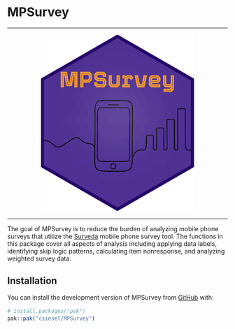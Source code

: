 
<!-- README.md is generated from README.Rmd. Please edit that file -->

# MPSurvey

<div align="center">

<hr style="color:transparent" />
<a href='https://csiesel.github.io/MPSurvey/'><img src="man/figures/MPSurvey.png" width="350px"/></a>
<hr style="color:transparent"/>
<!-- badges: start -->
<!-- badges: end -->

</div>

The goal of MPSurvey is to reduce the burden of analyzing mobile phone
surveys that utilize the [Surveda](https://surveda.instedd.org/) mobile
phone survey tool. The functions in this package cover all aspects of
analysis including applying data labels, identifying skip logic
patterns, calculating item nonresponse, and analyzing weighted survey
data.

## Installation

You can install the development version of MPSurvey from
[GitHub](https://github.com/) with:

``` r
# install.packages("pak")
pak::pak("csiesel/MPSurvey")
```
